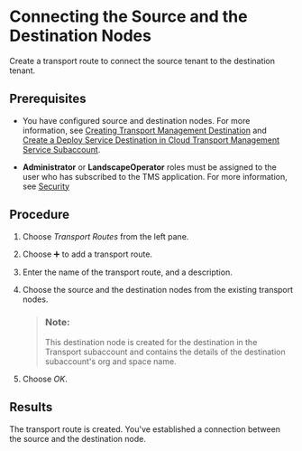 <!-- loio4840f03ee409470a9862e7a110b6419a -->

<link rel="stylesheet" type="text/css" href="../../css/sap-icons.css"/>

# Connecting the Source and the Destination Nodes

Create a transport route to connect the source tenant to the destination tenant.



<a name="loio4840f03ee409470a9862e7a110b6419a__prereq_sdw_vtg_p4b"/>

## Prerequisites

-   You have configured source and destination nodes. For more information, see [Creating Transport Management Destination](creating-transport-management-destination-6c94d89.md) and [Create a Deploy Service Destination in Cloud Transport Management Service Subaccount](create-a-deploy-service-destination-in-cloud-transport-management-service-subacco-09b1eec.md).

-   **Administrator** or **LandscapeOperator** roles must be assigned to the user who has subscribed to the TMS application. For more information, see [Security](https://help.sap.com/viewer/7f7160ec0d8546c6b3eab72fb5ad6fd8/Cloud/en-US/51939a49db9749578b7e237139bfd08d.html)




## Procedure

1.  Choose *Transport Routes* from the left pane.

2.  Choose :heavy_plus_sign: to add a transport route.

3.  Enter the name of the transport route, and a description.

4.  Choose the source and the destination nodes from the existing transport nodes.

    > ### Note:  
    > This destination node is created for the destination in the Transport subaccount and contains the details of the destination subaccount's org and space name.

5.  Choose *OK*.




<a name="loio4840f03ee409470a9862e7a110b6419a__result_xln_wsg_p4b"/>

## Results

The transport route is created. You've established a connection between the source and the destination node.

